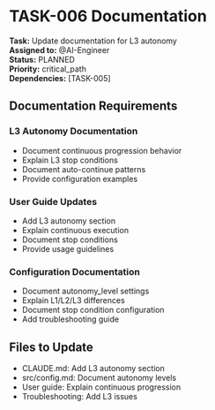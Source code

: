 # TASK-006 Documentation

**Task:** Update documentation for L3 autonomy  
**Assigned to:** @AI-Engineer  
**Status:** PLANNED  
**Priority:** critical_path  
**Dependencies:** [TASK-005]

## Documentation Requirements

### L3 Autonomy Documentation
- Document continuous progression behavior
- Explain L3 stop conditions
- Document auto-continue patterns
- Provide configuration examples

### User Guide Updates
- Add L3 autonomy section
- Explain continuous execution
- Document stop conditions
- Provide usage guidelines

### Configuration Documentation
- Document autonomy_level settings
- Explain L1/L2/L3 differences
- Document stop condition configuration
- Add troubleshooting guide

## Files to Update

- CLAUDE.md: Add L3 autonomy section
- src/config.md: Document autonomy levels
- User guide: Explain continuous progression
- Troubleshooting: Add L3 issues